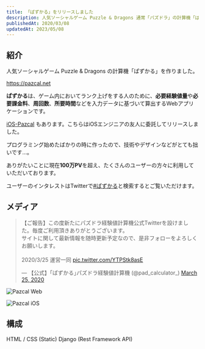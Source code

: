 ```yaml
---
title: 「ぱずかる」をリリースしました
description: 人気ソーシャルゲーム Puzzle & Dragons 通常「パズドラ」の計算機「ぱずかる」を作りました。ランク経験値を計算するWebアプリケーションです。
publishedAt: 2020/03/08
updatedAt: 2023/05/08
---
```


## 紹介

人気ソーシャルゲーム Puzzle & Dragons の計算機「ぱずかる」を作りました。

<https://pazcal.net>

**ぱずかる**は、ゲーム内においてランク上げをする人のために、**必要経験値量**や**必要課金料**、**周回数**、**所要時間**などを入力データに基づいて算出するWebアプリケーションです。

[iOS-Pazcal](https://apps.apple.com/jp/app/pazcal/id1513600331) もあります。こちらはiOSエンジニアの友人に委託してリリースしました。

プログラミング始めたばかりの時に作ったので、技術やデザインなどがとても拙いです...。

ありがたいことに現在**100万PV**を超え、たくさんのユーザーの方々に利用していただいております。

ユーザーのインタレストはTwitterで[#ぱずかる](https://twitter.com/search?q=%23ぱずかる&src=typed_query)と検索するとご覧いただけます。

## メディア

<blockquote class="twitter-tweet"><p lang="ja" dir="ltr">【ご報告】この度新たにパズドラ経験値計算機公式Twitterを設けました。毎度ご利用頂きありがとうございます。<br>サイトに関して最新情報を随時更新予定なので、是非フォローをよろしくお願いします。<br><br>2020/3/25 運営一同 <a href="https://t.co/YTPStk8asE">pic.twitter.com/YTPStk8asE</a></p>&mdash; 【公式】｢ぱずかる｣パズドラ経験値計算機 (@pad_calculator_) <a href="https://twitter.com/pad_calculator_/status/1242813183179407363?ref_src=twsrc%5Etfw">March 25, 2020</a></blockquote> <script async src="https://platform.twitter.com/widgets.js" charset="utf-8"></script>

![Pazcal Web](https://monica-log.s3.ap-northeast-1.amazonaws.com/blog/Capture-2023-05-08-145625.png)

![Pazcal iOS](https://monica-log.s3.ap-northeast-1.amazonaws.com/blog/Capture-2023-05-08-145656.png)

## 構成

HTML / CSS (Static)
Django (Rest Framework API)
